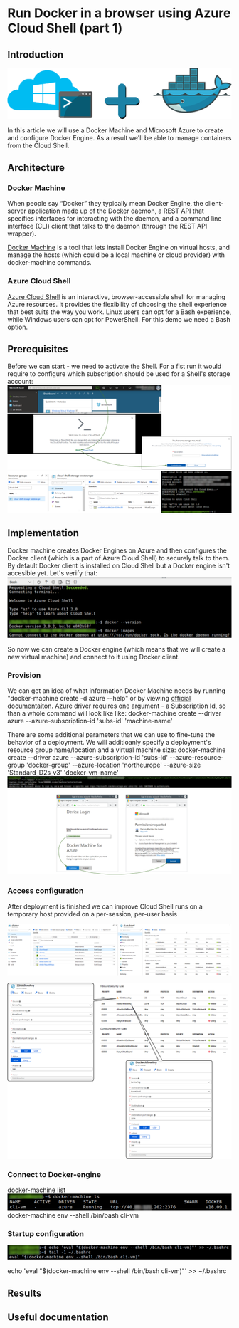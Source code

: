 # Run Docker in a browser using Azure Cloud Shell (part 1)

## Introduction
![](/images/docker-azure-cli/arch.png)

In this article we will use a Docker Machine and Microsoft Azure to create and configure Docker Engine. As a result we'll be able to manage containers from the Cloud Shell. 

## Architecture

### Docker Machine

When people say “Docker” they typically mean Docker Engine, the client-server application made up of the Docker daemon, a REST API that specifies interfaces for interacting with the daemon, and a command line interface (CLI) client that talks to the daemon (through the REST API wrapper). 

[Docker Machine](https://docs.docker.com/machine/overview/) is a tool that lets install Docker Engine on virtual hosts, and manage the hosts (which could be a local machine or cloud provider) with docker-machine commands. 

### Azure Cloud Shell
[Azure Cloud Shell](https://docs.microsoft.com/en-us/azure/cloud-shell/overview) is an interactive, browser-accessible shell for managing Azure resources. It provides the flexibility of choosing the shell experience that best suits the way you work. Linux users can opt for a Bash experience, while Windows users can opt for PowerShell. For this demo we need a Bash option.

## Prerequisites
Before we can start - we need to activate the Shell. For a fist run it would require to configure which subscription should be used for a Shell's storage account:
![](/images/docker-azure-cli/shell_init.png)
![](/images/docker-azure-cli/shell_init_result.png)

## Implementation

Docker machine creates Docker Engines on Azure and then configures the Docker client (which is a part of Azure Cloud Shell) to securely talk to them. By default Docker client is installed on Cloud Shell but a Docker engine isn't accesible yet. Let's verify that: 
![](/images/docker-azure-cli/docker_run_err.png)

So now we can create a Docker engine (which means that we will create a new virtual machine) and connect to it using Docker client.

### Provision
We can get an idea of what information Docker Machine needs by running "docker-machine create -d azure --help" or by viewing 
[official documentaiton](https://docs.docker.com/machine/drivers/azure/). Azure driver requires one argument - a Subscription Id, so than a whole command will look like like:
docker-machine create --driver azure --azure-subscription-id 'subs-id' 'machine-name'

There are some additional parameters that we can use to fine-tune the behavior of a deployment. We will additioanly specify a deployment's resource group name/location and a virtual machine size:
docker-machine create --driver azure --azure-subscription-id 'subs-id' --azure-resource-group 'docker-group' --azure-location 'northeurope' --azure-size 'Standard_D2s_v3' 'docker-vm-name'
![](/images/docker-azure-cli/docker_machine_create.png)

### Access configuration

After deployment is finished we can improve 
Cloud Shell runs on a temporary host provided on a per-session, per-user basis

![](/images/docker-azure-cli/docker_vm_nsg.png)

![](/images/docker-azure-cli/docker_vm_nsg_new.png)

### Connect to Docker-engine
docker-machine list
![](/images/docker-azure-cli/get_docker_machine_list.png)
docker-machine env --shell /bin/bash cli-vm

### Startup configuration
![](/images/docker-azure-cli/docker_machine_env_startup.png)

echo 'eval "$(docker-machine env --shell /bin/bash cli-vm)"' >> ~/.bashrc

## Results

## Useful documentation


